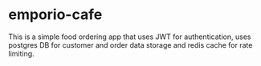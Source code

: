 # emporio-cafe
This is a simple food ordering app that uses JWT for authentication, uses postgres DB for customer and order data storage and redis cache for rate limiting.
